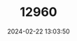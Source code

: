 ---
title: "12960"
category: "Megalagrion xanthomelas"
draft: false
date: 2024-02-22 13:03:50
languages:
  English: ["Orangeblack Hawaiian Damselfly"]
---